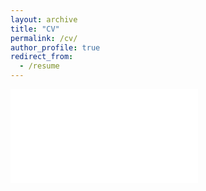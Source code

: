 ```yaml
---
layout: archive
title: "CV"
permalink: /cv/
author_profile: true
redirect_from:
  - /resume
---
```



<embed src="jathurshan0330.github.io\_talks\NeRF_Jathurshan.pdf" type="application/pdf">


